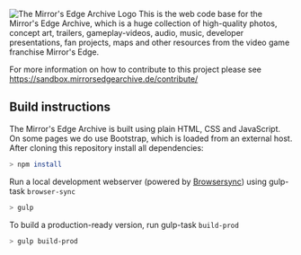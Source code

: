![The Mirror's Edge Archive Logo](https://puu.sh/B1GW8.svg")
This is the web code base for the Mirror's Edge Archive, which is a huge collection of high-quality photos, concept art, trailers, gameplay-videos, audio, music, developer presentations, fan projects, maps and other resources from the video game franchise Mirror's Edge.

For more information on how to contribute to this project please see https://sandbox.mirrorsedgearchive.de/contribute/

## Build instructions

The Mirror's Edge Archive is built using plain HTML, CSS and JavaScript. On some pages we do use Bootstrap, which is loaded from an external host.
After cloning this repository install all dependencies:

~~~sh
> npm install
~~~

Run a local development webserver (powered by [Browsersync](https://browsersync.io/)) using gulp-task `browser-sync`

~~~sh
> gulp
~~~

To build a production-ready version, run gulp-task `build-prod`

~~~sh
> gulp build-prod
~~~
